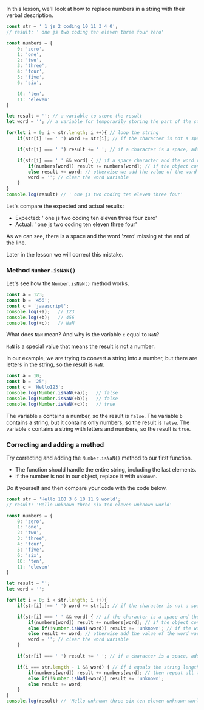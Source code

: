 In this lesson, we'll look at how to replace numbers in a string with their verbal description.

```javascript
const str = ' 1 js 2 coding 10 11 3 4 0';
// result: ' one js two coding ten eleven three four zero'

const numbers = {
    0: 'zero',
    1: 'one',
    2: 'two',
    3: 'three',
    4: 'four',
    5: 'five',
    6: 'six',

    10: 'ten',
    11: 'eleven'
}

let result = ''; // a variable to store the result
let word = ''; // a variable for temporarily storing the part of the string between spaces

for(let i = 0; i < str.length; i ++){ // loop the string
    if(str[i] !== ' ') word += str[i]; // if the character is not a space, we add it into the word variable

    if(str[i] === ' ') result += ' '; // if a character is a space, add it into the result variable

    if(str[i] === ' ' && word) { // if a space character and the word variable is not empty
        if(numbers[word]) result += numbers[word]; // if the object contains a key with this value, add it to the result variable
        else result += word; // otherwise we add the value of the word variable to the result variable
        word = ''; // clear the word variable
    }
}
console.log(result) // ' one js two coding ten eleven three four'
```

Let's compare the expected and actual results:

* Expected: '   one js two coding ten eleven three four zero'
* Actual:   '   one js two coding ten eleven three four'

As we can see, there is a space and the word 'zero' missing at the end of the line.

Later in the lesson we will correct this mistake.


### Method `Number.isNaN()`

Let's see how the `Number.isNaN()` method works.

```javascript
const a = 123;
const b = '456';
const c = 'javascript';
console.log(+a);   // 123
console.log(+b);   // 456
console.log(+c);   // NaN
```

What does `NaN` mean? And why is the variable `c` equal to `NaN`?

`NaN` is a special value that means the result is not a number.

In our example, we are trying to convert a string into a number, but there are letters in the string, so the result is `NaN`.

```javascript
const a = 10;
const b = '25';
const c = 'Hello123';
console.log(Number.isNaN(+a));   // false
console.log(Number.isNaN(+b));   // false
console.log(Number.isNaN(+c));   // true
```

The variable `a` contains a number, so the result is `false`.
The variable `b` contains a string, but it contains only numbers, so the result is `false`.
The variable `c` contains a string with letters and numbers, so the result is `true`.


### Correcting and adding a method

Try correcting and adding the `Number.isNaN()` method to our first function.

* The function should handle the entire string, including the last elements.
* If the number is not in our object, replace it with `unknown`.

Do it yourself and then compare your code with the code below.

```javascript
const str = 'Hello 100 3 6 10 11 9 world';
// result: 'Hello unknown three six ten eleven unknown world'

const numbers = {
    0: 'zero',
    1: 'one',
    2: 'two',
    3: 'three',
    4: 'four',
    5: 'five',
    6: 'six',
    10: 'ten',
    11: 'eleven'
}

let result = '';
let word = '';

for(let i = 0; i < str.length; i ++){
    if(str[i] !== ' ') word += str[i]; // if the character is not a space, add it to the word variable

    if(str[i] === ' ' && word) { // if the character is a space and the word variable is not empty
        if(numbers[word]) result += numbers[word]; // if the object contains a key with this value, add it to the result variable
        else if(!Number.isNaN(+word)) result += 'unknown'; // if the word variable is not NaN, then we add the value 'unknown' to the result variable
        else result += word; // otherwise add the value of the word variable to the result variable
        word = ''; // clear the word variable
    }

    if(str[i] === ' ') result += ' '; // if a character is a space, add it into result variable

    if(i === str.length - 1 && word) { // if i equals the string length minus 1 and the word variable is not empty
        if(numbers[word]) result += numbers[word]; // then repeat all the operations from the second if condition
        else if(!Number.isNaN(+word)) result += 'unknown';
        else result += word;
    }
}
console.log(result) // 'Hello unknown three six ten eleven unknown world'
```